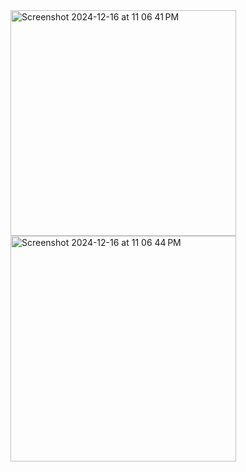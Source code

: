 <img width="361" alt="Screenshot 2024-12-16 at 11 06 41 PM" src="https://github.com/user-attachments/assets/16bfaaeb-a10f-4010-9348-ccfba149560e" />
<img width="361" alt="Screenshot 2024-12-16 at 11 06 44 PM" src="https://github.com/user-attachments/assets/b5c2df7c-69de-4f97-bd6d-ff82aac76e62" />
